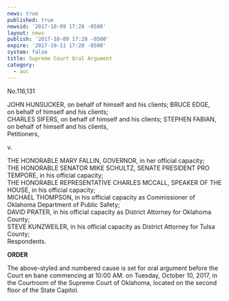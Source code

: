 ```yaml
---
news: true
published: true
newsid: '2017-10-09 17:28 -0500'
layout: news
publish: '2017-10-09 17:28 -0500'
expire: '2017-10-11 17:28 -0500'
system: false
title: Supreme Court Oral Argument
category:
  - aoc
---
```

No.116,131

JOHN HUNSUCKER, on behalf of himself and his clients; BRUCE EDGE,  
on behalf of himself and his clients;  
CHARLES SIFERS, on behalf of himself and his clients; 
STEPHEN FABIAN, on behalf of himself and his clients,  
Petitioners,

v.

THE HONORABLE MARY FALLIN, GOVERNOR, in her official capacity;  
THE HONORABLE SENATOR MIKE SCHULTZ, SENATE PRESIDENT PRO TEMPORE, in his official capacity;  
THE HONORABLE REPRESENTATIVE CHARLES MCCALL, SPEAKER OF THE HOUSE, in his official capacity;  
MICHAEL THOMPSON, in his official capacity as Commissioner of Oklahoma Department of Public Safety;  
DAVID PRATER, in his official capacity as District Attorney for Oklahoma County;  
STEVE KUNZWEILER, in his official capacity as District Attorney for Tulsa County;  
Respondents.  

**ORDER**

The above-styled and numbered cause is set for oral argument before the Court en
bane commencing at 10:00 AM. on Tuesday, October 10, 2017, in the Courtroom of the
Supreme Court of Oklahoma, located on the second floor of the State Capitol.